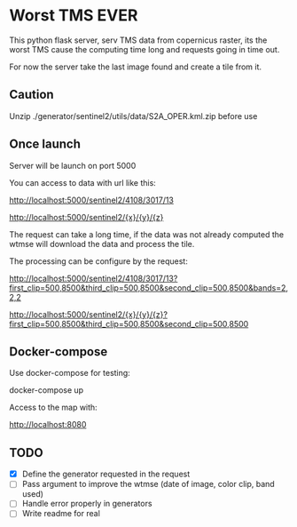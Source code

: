 # Worst TMS EVER

This python flask server, serv TMS data from copernicus raster, its the worst TMS cause the computing time long and requests going in time out.

For now the server take the last image found and create a tile from it.

## Caution

Unzip ./generator/sentinel2/utils/data/S2A_OPER.kml.zip before use

## Once launch

Server will be launch on port 5000

You can access to data with url like this:

<http://localhost:5000/sentinel2/4108/3017/13>

<http://localhost:5000/sentinel2/{x}/{y}/{z}>

The request can take a long time, if the data was not already computed the wtmse will download the data and process the tile.

The processing can be configure by the request:

<http://localhost:5000/sentinel2/4108/3017/13?first_clip=500,8500&third_clip=500,8500&second_clip=500,8500&bands=2,2,2>

<http://localhost:5000/sentinel2/{x}/{y}/{z}?first_clip=500,8500&third_clip=500,8500&second_clip=500,8500>

## Docker-compose

Use docker-compose for testing:

docker-compose up

Access to the map with:

<http://localhost:8080>

## TODO

- [x] Define the generator requested in the request
- [ ] Pass argument to improve the wtmse (date of image, color clip, band used)
- [ ] Handle error properly in generators
- [ ] Write readme for real